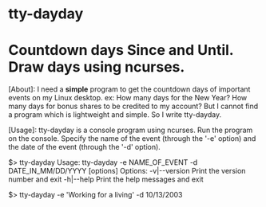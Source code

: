 # tty-dayday
Countdown days Since and Until. Draw days using ncurses.
=============================================================

[About]:
I need a __simple__ program to get the countdown days of important events on my Linux desktop.
ex: How many days for the New Year? How many days for bonus shares to be credited to my account?
But I cannot find a program which is lightweight and simple. So I write tty-dayday.

[Usage]:
tty-dayday is a console program using ncurses.
Run the program on the console. Specify the name of the event (through the '-e' option)
and the date of the event (through the '-d' option).

$> tty-dayday
Usage: tty-dayday -e NAME_OF_EVENT -d DATE_IN_MM/DD/YYYY [options]
Options:
  -v|--version      Print the version number and exit
  -h|--help         Print the help messages and exit

$> tty-dayday -e 'Working for a living' -d 10/13/2003
